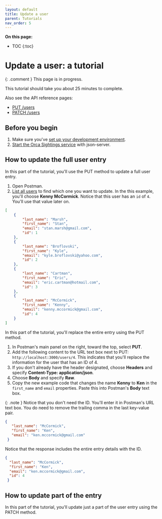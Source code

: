 ```yaml
---
layout: default
title: Update a user
parent: Tutorials
nav_order: 5
---
```


**On this page:**

- TOC
{:toc}

# Update a user: a tutorial

{: .comment }
This page is in progress.

This tutorial should take you about 25 minutes to complete.

Also see the API reference pages:

- [PUT /users](../reference/users-resource/users-put.md)
- [PATCH /users](../reference/users-resource/users-patch.md)

## Before you begin

1. Make sure you've [set up your development environment](./set-up-dev-env.md).
2. [Start the Orca Sightings service](./start-service.md) with json-server.

## How to update the full user entry

In this part of the tutorial, you'll use the PUT method to update a full user entry.

1. Open Postman.
2. [List all users](./list-users.md) to find which one you want to update. In the this example, you'll choose **Kenny McCormick**. Notice that this user has an `id` of `4`. You'll use that value later on.

```json
[
    {
        "last_name": "Marsh",
        "first_name": "Stan",
        "email": "stan.marsh@gmail.com",
        "id": 1
    },
    {
        "last_name": "Broflovski",
        "first_name": "Kyle",
        "email": "kyle.broflovski@yahoo.com",
        "id": 2
    },
    {
        "last_name": "Cartman",
        "first_name": "Eric",
        "email": "eric.cartman@hotmail.com",
        "id": 3
    },
    {
        "last_name": "McCormick",
        "first_name": "Kenny",
        "email": "kenny.mccormick@gmail.com",
        "id": 4
    }
]
```

In this part of the tutorial, you'll replace the entire entry using the PUT method. 

1. In Postman's main panel on the right, toward the top, select **PUT**.
2. Add the following content to the URL text box next to PUT: `http://localhost:3000/users/4`. This indicates that you'll replace the information for the user that has an ID of 4.
3. If you don't already have the header designated, choose **Headers** and specify **Content-Type: application/json**.
4. Choose **Body** and specify **Raw**.
5. Copy the new example code that changes the name **Kenny** to **Ken** in the `first_name` and `email` properties. Paste this into Postman's **Body** text box.

{: .note }
Notice that you don't need the ID. You'll enter it in Postman's URL text box. You do need to remove the trailing comma in the last key-value pair.

```json
{
   "last_name": "McCormick",
   "first_name": "Ken",
   "email": "ken.mccormick@gmail.com"
 }
 ```

Notice that the response includes the entire entry details with the ID.

```json
{
  "last_name": "McCormick",
  "first_name": "Ken",
  "email": "ken.mccormick@gmail.com",
  "id": 4
 }
```

## How to update part of the entry

In this part of the tutorial, you'll update just a part of the user entry using the PATCH method.
